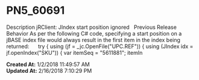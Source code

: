 # PN5_60691

Description jRClient: JIndex start position ignored   Previous Release Behavior As per the following C# code, specifying a start position on a jBASE index file would always result in the first item in the index being returned:      try { using (jf = _jc.OpenFile("UPC.REF")) { using (JIndex idx = jf.openIndex("SKU")) { var itemSeq = "5611881"; itemIn  

**Created At:** 1/2/2018 11:49:57 AM  
**Updated At:** 2/16/2018 7:10:29 PM  


